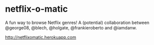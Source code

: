netflix-o-matic
===============

A fun way to browse Netflix genres! A (potential) collaboration between @george08, @blech, @holgate, @frankieroberto and @iamdanw.

http://netflixomatic.herokuapp.com
